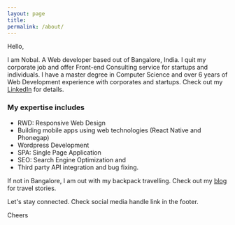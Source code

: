 ```yaml
---
layout: page
title:
permalink: /about/
---
```



Hello,

I am Nobal. A Web developer based out of Bangalore, India. I quit my corporate job and offer Front-end Consulting service for startups and individuals. I have a master degree in Computer Science and over 6 years of Web Development experience with corporates and startups. Check out my [LinkedIn](https://www.linkedin.com/in/nobal-mohan-b2262316/) for details.

### My expertise includes  
* RWD: Responsive Web Design
* Building mobile apps using web technologies (React Native and Phonegap)
* Wordpress Development
* SPA: Single Page Application
* SEO: Search Engine Optimization and
* Third party API integration and bug fixing.


If not in Bangalore, I am out with my backpack travelling. Check out my [blog](http://nobal.in/blog/) for travel stories.

Let's stay connected. Check social media handle link in the footer.

Cheers
